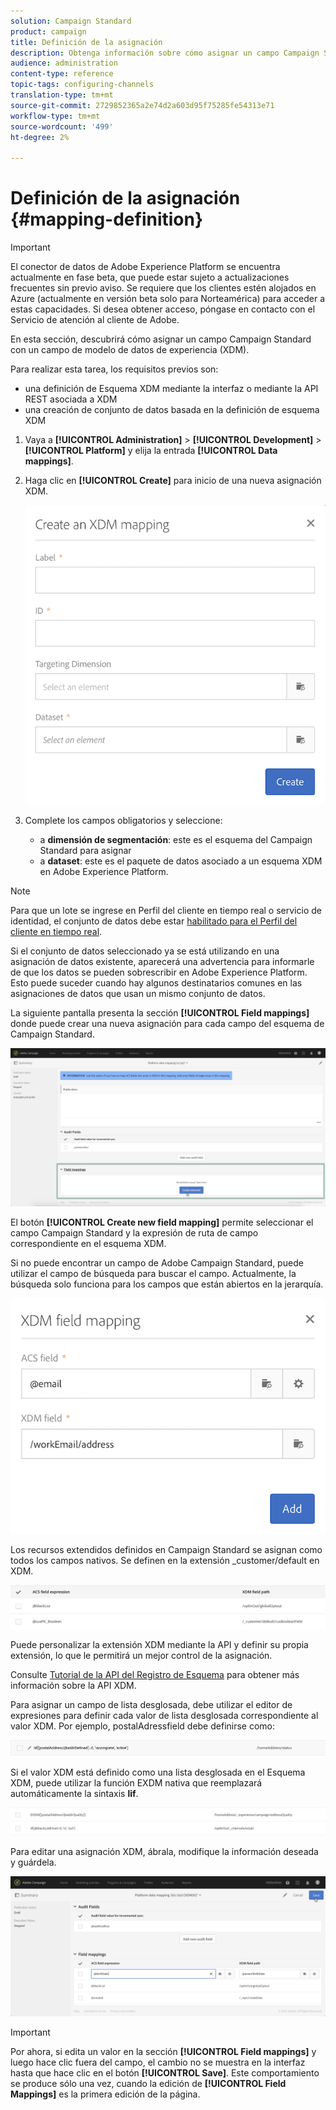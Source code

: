 ```yaml
---
solution: Campaign Standard
product: campaign
title: Definición de la asignación
description: Obtenga información sobre cómo asignar un campo Campaign Standard con un campo de modelo de datos de experiencia (XDM).
audience: administration
content-type: reference
topic-tags: configuring-channels
translation-type: tm+mt
source-git-commit: 2729852365a2e74d2a603d95f75285fe54313e71
workflow-type: tm+mt
source-wordcount: '499'
ht-degree: 2%

---
```



# Definición de la asignación {#mapping-definition}

>[!IMPORTANT]
>
>El conector de datos de Adobe Experience Platform se encuentra actualmente en fase beta, que puede estar sujeto a actualizaciones frecuentes sin previo aviso. Se requiere que los clientes estén alojados en Azure (actualmente en versión beta solo para Norteamérica) para acceder a estas capacidades. Si desea obtener acceso, póngase en contacto con el Servicio de atención al cliente de Adobe.

En esta sección, descubrirá cómo asignar un campo Campaign Standard con un campo de modelo de datos de experiencia (XDM).

Para realizar esta tarea, los requisitos previos son:

* una definición de Esquema XDM mediante la interfaz o mediante la API REST asociada a XDM
* una creación de conjunto de datos basada en la definición de esquema XDM

1. Vaya a **[!UICONTROL Administration]** > **[!UICONTROL Development]** > **[!UICONTROL Platform]** y elija la entrada **[!UICONTROL Data mappings]**.

1. Haga clic en **[!UICONTROL Create]** para inicio de una nueva asignación XDM.

   ![](assets/aep_createmapping.png)

1. Complete los campos obligatorios y seleccione:

   * a **dimensión de segmentación**: este es el esquema del Campaign Standard para asignar
   * a **dataset**: este es el paquete de datos asociado a un esquema XDM en Adobe Experience Platform.

>[!NOTE]
>
>Para que un lote se ingrese en Perfil del cliente en tiempo real o servicio de identidad, el conjunto de datos debe estar [habilitado para el Perfil del cliente en tiempo real](https://docs.adobe.com/content/help/en/experience-platform/rtcdp/intro/get-started.html).
>
>Si el conjunto de datos seleccionado ya se está utilizando en una asignación de datos existente, aparecerá una advertencia para informarle de que los datos se pueden sobrescribir en Adobe Experience Platform. Esto puede suceder cuando hay algunos destinatarios comunes en las asignaciones de datos que usan un mismo conjunto de datos.

La siguiente pantalla presenta la sección **[!UICONTROL Field mappings]** donde puede crear una nueva asignación para cada campo del esquema de Campaign Standard.

![](assets/aep_fieldmappings.png)

El botón **[!UICONTROL Create new field mapping]** permite seleccionar el campo Campaign Standard y la expresión de ruta de campo correspondiente en el esquema XDM.

Si no puede encontrar un campo de Adobe Campaign Standard, puede utilizar el campo de búsqueda para buscar el campo. Actualmente, la búsqueda solo funciona para los campos que están abiertos en la jerarquía.

![](assets/aep_mapfield.png)

Los recursos extendidos definidos en Campaign Standard se asignan como todos los campos nativos. Se definen en la extensión _customer/default en XDM.

![](assets/aep_fieldscusmapping.png)

Puede personalizar la extensión XDM mediante la API y definir su propia extensión, lo que le permitirá un mejor control de la asignación.

Consulte [Tutorial de la API del Registro de Esquema](https://docs.adobe.com/content/help/es-ES/experience-platform/xdm/api/getting-started.html) para obtener más información sobre la API XDM.

Para asignar un campo de lista desglosada, debe utilizar el editor de expresiones para definir cada valor de lista desglosada correspondiente al valor XDM. Por ejemplo, postalAdressfield debe definirse como:

![](assets/aep_enummapping.png)

Si el valor XDM está definido como una lista desglosada en el Esquema XDM, puede utilizar la función EXDM nativa que reemplazará automáticamente la sintaxis **lif**.

![](assets/aep_enummappingexdm.png)

Para editar una asignación XDM, ábrala, modifique la información deseada y guárdela.

![](assets/aep_editmapping.png)

>[!IMPORTANT]
>
>Por ahora, si edita un valor en la sección **[!UICONTROL Field mappings]** y luego hace clic fuera del campo, el cambio no se muestra en la interfaz hasta que hace clic en el botón **[!UICONTROL Save]**. Este comportamiento se produce sólo una vez, cuando la edición de **[!UICONTROL Field Mappings]** es la primera edición de la página.
